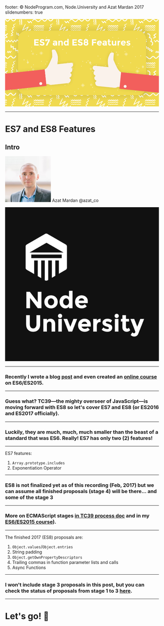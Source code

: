 footer: © NodeProgram.com, Node.University and Azat Mardan 2017
slidenumbers: true

![](images/es7-es8-cover.png)

---

# ES7 and ES8 Features
## Intro

![inline 100%](images/azat.jpeg)
Azat Mardan @azat_co

![inline right](images/nu.png)


---

### Recently I wrote a blog [post](https://webapplog.com/es6) and even created an [online course](https://node.university/p/es6) on ES6/ES2015.

---

### Guess what? TC39—the mighty overseer of JavaScript—is moving forward with ES8 so let's cover ES7 and ES8 (or ES2016 and ES2017 officially).

---

### Luckily, they are much, much, much smaller than the beast of a standard that was ES6. Really! ES7 has only two (2) features!


---

ES7 features:

1. `Array.prototype.includes`
1. Exponentiation Operator


---

### ES8 is not finalized yet as of this recording (Feb, 2017) but we can assume all finished proposals (stage 4) will be there... and some of the stage 3

---


### More on ECMAScript stages [in TC39 process doc](https://tc39.github.io/process-document) and in my [ES6/ES2015 course](https://node.university/p/es6)).

---

The finished 2017 (ES8) proposals are:

1. `Object.values`/`Object.entries`
1. String padding
1. `Object.getOwnPropertyDescriptors`
1. Trailing commas in function parameter lists and calls
1. Async Functions

---

### I won't include stage 3 proposals in this post, but you can check the status of proposals from stage 1 to 3 [here](https://github.com/tc39/proposals/blob/master/README.md).

---

# Let's go! 🚀